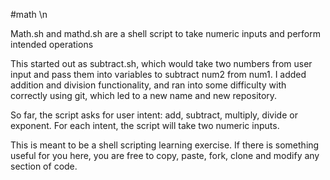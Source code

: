 #math \n

Math.sh and mathd.sh are a shell script to take numeric inputs and
perform intended operations

This started out as subtract.sh, which would take two numbers from user
input and pass them into variables to subtract num2 from num1. I added
addition and division functionality, and ran into some difficulty with
correctly using git, which led to a new name and new repository.

So far, the script asks for user intent: add, subtract, multiply, divide
or exponent. For each intent, the script will take two numeric inputs.

This is meant to be a shell scripting learning exercise. If there is
something useful for you here, you are free to copy, paste, fork, clone
and modify any section of code.
